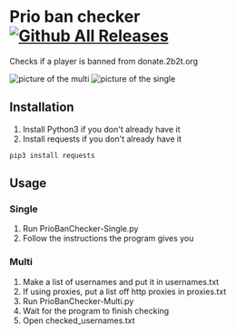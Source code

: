 # Prio ban checker [![Github All Releases](https://img.shields.io/github/downloads/BGP0/Prio-ban-checker/total.svg)]()
 Checks if a player is banned from donate.2b2t.org

![picture of the multi](https://i.imgur.com/595WGOr.png)
![picture of the single](https://i.imgur.com/3OQhuw6.png)

## Installation

1. Install Python3 if you don't already have it
2. Install requests if you don't already have it
```
pip3 install requests
```
## Usage

### Single

1. Run PrioBanChecker-Single.py
2. Follow the instructions the program gives you

### Multi

1. Make a list of usernames and put it in usernames.txt
2. If using proxies, put a list off http proxies in proxies.txt
3. Run PrioBanChecker-Multi.py
4. Wait for the program to finish checking
5. Open checked_usernames.txt